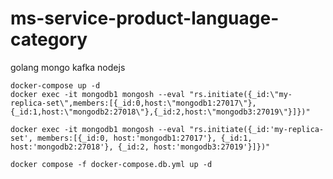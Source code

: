 # ms-service-product-language-category
golang mongo kafka nodejs


```start-db
docker-compose up -d
docker exec -it mongodb1 mongosh --eval "rs.initiate({_id:\"my-replica-set\",members:[{_id:0,host:\"mongodb1:27017\"},{_id:1,host:\"mongodb2:27018\"},{_id:2,host:\"mongodb3:27019\"}]})"
```

```windows
docker exec -it mongodb1 mongosh --eval "rs.initiate({_id:'my-replica-set', members:[{_id:0, host:'mongodb1:27017'}, {_id:1, host:'mongodb2:27018'}, {_id:2, host:'mongodb3:27019'}]})"

```

```
docker compose -f docker-compose.db.yml up -d
```